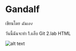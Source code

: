 # Gandalf

เขียนโดย *ฉันเอง*

วันนี้ฉันจะทำ
1.แล็บ Git
2.lab HTML

![alt text]([image.jpg](https://www.rollingstone.com/wp-content/uploads/2023/04/airpods-max-deal-e1682113781377.jpg)https://www.rollingstone.com/wp-content/uploads/2023/04/airpods-max-deal-e1682113781377.jpg)
